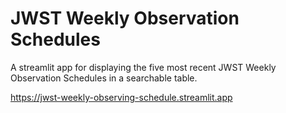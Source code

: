 # JWST Weekly Observation Schedules

A streamlit app for displaying the five most recent JWST Weekly Observation Schedules in a searchable table.

https://jwst-weekly-observing-schedule.streamlit.app

